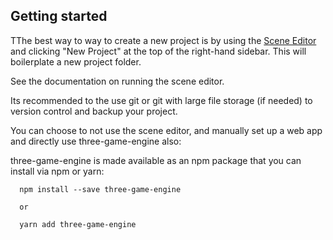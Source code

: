 ## Getting started

TThe best way to way to create a new project is by using the <a href="https://wesunwin.github.io/three-game-engine/#/editor">Scene Editor</a> and clicking "New Project" at the top of the right-hand sidebar. This will boilerplate a new project folder.

See the documentation on running the scene editor.

Its recommended to the use git or git with large file storage (if needed) to version control and backup your project.

You can choose to not use the scene editor, and manually set up a web app and directly use three-game-engine also:

three-game-engine is made available as an npm package that you can install via npm or yarn:

```
  npm install --save three-game-engine

  or 

  yarn add three-game-engine
```
